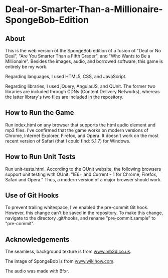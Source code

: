 # Deal-or-Smarter-Than-a-Millionaire-SpongeBob-Edition

About
-----

This is the web version of the SpongeBob edition of a fusion of
"Deal or No Deal", "Are You Smarter Than a Fifth Grader", and
"Who Wants to Be a Millionaire".
Besides the images, audio, and borrowed software, this game is
entirely be my work.

Regarding languages, I used HTML5, CSS, and JavaScript.

Regarding libraries, I used jQuery, AngularJS, and QUnit. The former
two libraries are included through CDNs (Content Delivery Networks),
whereas the latter library's two files are included in the repository.

How to Run the Game
-------------------

Run index.html on any browser that supports the html audio element and
mp3 files. I've confirmed that the game works on modern versions of
Chrome, Internet Explorer, Firefox, and Opera. It doesn't work on
the most recent version of Safari (that I could find: 5.1.7) for Windows.

How to Run Unit Tests
---------------------

Run unit-tests.html. According to the QUnit website, the following
browsers support unit testing with QUnit:
"IE6+ and Current - 1 for Chrome, Firefox, Safari and Opera."
Thus, a modern version of a major browser should work.

Use of Git Hooks
----------------

To prevent trailing whitespace, I've enabled the pre-commit Git hook.
However, this change can't be saved in the repository. To make this
change, navigate to the directory .git/hooks, and rename "pre-commit.sample"
to "pre-commit".

Acknowledgements
----------------

The seamless, background texture is from www.mb3d.co.uk.

The image of SpongeBob is from www.wikihow.com.

The audio was made with Bfxr.